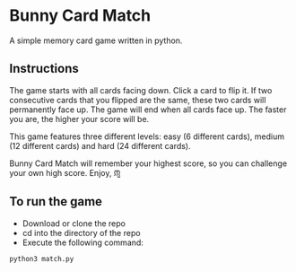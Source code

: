 # Bunny Card Match

A simple memory card game written in python.

## Instructions

The game starts with all cards facing down. Click a card to flip it. If two consecutive cards that you flipped are the same, these two cards will permanently face up. The game will end when all cards face up. The faster you are, the higher your score will be.

This game features three different levels: easy (6 different cards), medium (12 different cards) and hard (24 different cards).

Bunny Card Match will remember your highest score, so you can challenge your own high score. Enjoy, ᙏ̤̫

## To run the game

* Download or clone the repo
* cd into the directory of the repo
* Execute the following command:
```
python3 match.py
```
